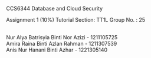 CCS6344
Database and Cloud Security


Assignment 1 (10%) 
Tutorial Section: TT1L 
Group No. :  25


<br>
Nur Alya Batrisyia Binti Nor Azizi
 - 1211105725
<br>
Amira Raina Binti Azlan Rahman
 - 1211307539
<br>
Anis Nur Hanani Binti Azhar
- 1221305140

